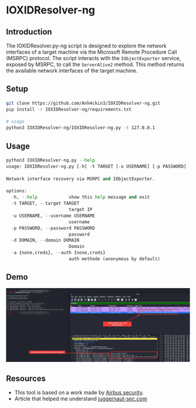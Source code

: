
# IOXIDResolver-ng

## Introduction 

The IOXIDResolver.py-ng script is designed to explore the network interfaces of a target machine via the Microsoft Remote Procedure Call (MSRPC) protocol. The script interacts with the `IObjectExporter` service, exposed by MSRPC, to call the `ServerAlive2` method. This method returns the available network interfaces of the target machine.

## Setup
```bash
git clone https://github.com/Anh4ckin3/IOXIDResolver-ng.git
pip install -r IOXIDResolver-ng/requirements.txt

# usage
python3 IOXIDResolver-ng/IOXIDResolver-ng.py -t 127.0.0.1
```

## Usage
```python
python3 IOXIDResolver-ng.py --help        
usage: IOXIDResolver-ng.py [-h] -t TARGET [-u USERNAME] [-p PASSWORD] [-d DOMAIN] [-a {none,creds}]

Network interface recovery via MSRPC and IObjectExporter.

options:
  -h, --help            show this help message and exit
  -t TARGET, --target TARGET
                        target IP
  -u USERNAME, --username USERNAME
                        username
  -p PASSWORD, --password PASSWORD
                        password
  -d DOMAIN, --domain DOMAIN
                        Domain
  -a {none,creds}, --auth {none,creds}
                        auth methode (anonymous by default)
```

## Demo
![demo](img/demo.png)

## Resources

 - This tool is based on a work made by [Airbus security](https://airbus-cyber-security.com/the-oxid-resolver-part-1-remote-enumeration-of-network-interfaces-without-any-authentication/).
 - Article that helped me understand [juggernaut-sec.com](https://juggernaut-sec.com/ad-recon-msrpc/#Mapping_RPC_Endpoints_%E2%80%93_rpcmappy)


